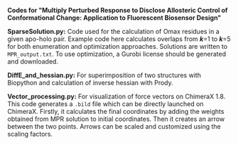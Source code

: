**Codes for "Multiply Perturbed Response to Disclose Allosteric Control of Conformational Change: Application to Fluorescent Biosensor Design"**

**SparseSolution.py:** Code used for the calculation of Omax residues in a given apo-holo pair. Example code here calculates overlaps from **_k_**=1 to **_k_**=5 for both enumeration and optimization approaches.  Solutions are written to `MPR_output.txt`. To use optimization, a Gurobi license should be generated and downloaded.

**DiffE_and_hessian.py:** For superimposition of two structures with Biopython and calculation of inverse hessian with Prody.

**Vector_processing.py:** For visualization of force vectors on ChimeraX 1.8. This code generates a `.bild` file which can be directly launched on ChimeraX. Firstly, it calculates the final coordinates by adding the weights obtained from MPR solution to initial coordinates. Then it creates an arrow between the two points. Arrows can be scaled and customized using the scaling factors.


